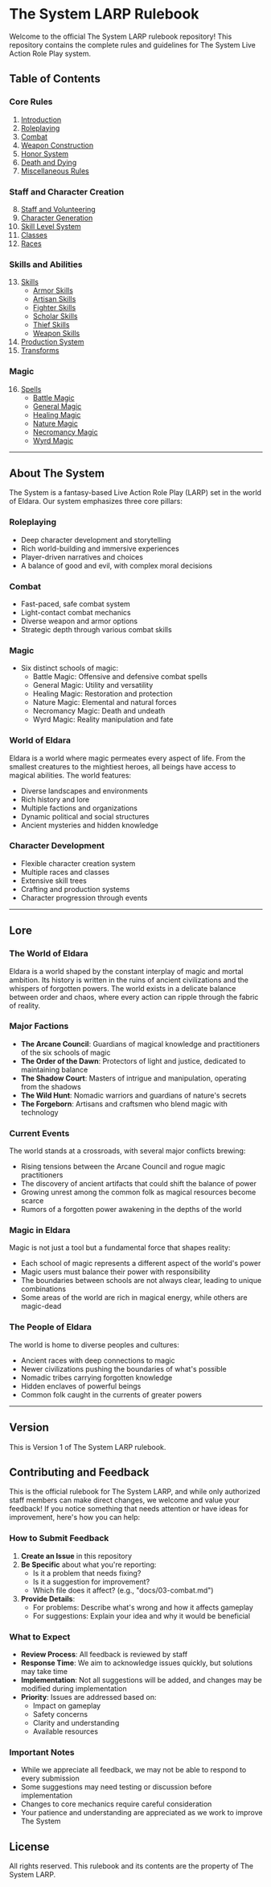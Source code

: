 # The System LARP Rulebook

Welcome to the official The System LARP rulebook repository! This repository contains the complete rules and guidelines for The System Live Action Role Play system.

## Table of Contents

### Core Rules
1. [Introduction](docs/01-introduction.md)
2. [Roleplaying](docs/02-roleplaying.md)
3. [Combat](docs/03-combat.md)
4. [Weapon Construction](docs/04-weapon-construction.md)
5. [Honor System](docs/05-honor-system.md)
6. [Death and Dying](docs/06-death-dying.md)
7. [Miscellaneous Rules](docs/07-miscellaneous-rules.md)

### Staff and Character Creation
8. [Staff and Volunteering](docs/08-staff-volunteering.md)
9. [Character Generation](docs/09-character-generation.md)
10. [Skill Level System](docs/10-skill-level-system.md)
11. [Classes](docs/11-classes.md)
12. [Races](docs/12-races.md)

### Skills and Abilities
13. [Skills](docs/13-skills.md)
    - [Armor Skills](docs/13-skills/armor-skills/README.md)
    - [Artisan Skills](docs/13-skills/artisan/README.md)
    - [Fighter Skills](docs/13-skills/fighter-skills/README.md)
    - [Scholar Skills](docs/13-skills/scholar-skills/README.md)
    - [Thief Skills](docs/13-skills/thief-skills/README.md)
    - [Weapon Skills](docs/13-skills/weapon-skills/README.md)
14. [Production System](docs/14-production-system.md)
15. [Transforms](docs/15-transforms.md)

### Magic
16. [Spells](docs/16-spells.md)
    - [Battle Magic](docs/16-spells/battle_magic.md)
    - [General Magic](docs/16-spells/general_magic.md)
    - [Healing Magic](docs/16-spells/healing_magic.md)
    - [Nature Magic](docs/16-spells/nature_magic.md)
    - [Necromancy Magic](docs/16-spells/necromancy_magic.md)
    - [Wyrd Magic](docs/16-spells/wyrd_magic.md)

---

## About The System

The System is a fantasy-based Live Action Role Play (LARP) set in the world of Eldara. Our system emphasizes three core pillars:

### Roleplaying
- Deep character development and storytelling
- Rich world-building and immersive experiences
- Player-driven narratives and choices
- A balance of good and evil, with complex moral decisions

### Combat
- Fast-paced, safe combat system
- Light-contact combat mechanics
- Diverse weapon and armor options
- Strategic depth through various combat skills

### Magic
- Six distinct schools of magic:
  - Battle Magic: Offensive and defensive combat spells
  - General Magic: Utility and versatility
  - Healing Magic: Restoration and protection
  - Nature Magic: Elemental and natural forces
  - Necromancy Magic: Death and undeath
  - Wyrd Magic: Reality manipulation and fate

### World of Eldara
Eldara is a world where magic permeates every aspect of life. From the smallest creatures to the mightiest heroes, all beings have access to magical abilities. The world features:
- Diverse landscapes and environments
- Rich history and lore
- Multiple factions and organizations
- Dynamic political and social structures
- Ancient mysteries and hidden knowledge

### Character Development
- Flexible character creation system
- Multiple races and classes
- Extensive skill trees
- Crafting and production systems
- Character progression through events

---

## Lore

### The World of Eldara
Eldara is a world shaped by the constant interplay of magic and mortal ambition. Its history is written in the ruins of ancient civilizations and the whispers of forgotten powers. The world exists in a delicate balance between order and chaos, where every action can ripple through the fabric of reality.

### Major Factions
- **The Arcane Council**: Guardians of magical knowledge and practitioners of the six schools of magic
- **The Order of the Dawn**: Protectors of light and justice, dedicated to maintaining balance
- **The Shadow Court**: Masters of intrigue and manipulation, operating from the shadows
- **The Wild Hunt**: Nomadic warriors and guardians of nature's secrets
- **The Forgeborn**: Artisans and craftsmen who blend magic with technology

### Current Events
The world stands at a crossroads, with several major conflicts brewing:
- Rising tensions between the Arcane Council and rogue magic practitioners
- The discovery of ancient artifacts that could shift the balance of power
- Growing unrest among the common folk as magical resources become scarce
- Rumors of a forgotten power awakening in the depths of the world

### Magic in Eldara
Magic is not just a tool but a fundamental force that shapes reality:
- Each school of magic represents a different aspect of the world's power
- Magic users must balance their power with responsibility
- The boundaries between schools are not always clear, leading to unique combinations
- Some areas of the world are rich in magical energy, while others are magic-dead

### The People of Eldara
The world is home to diverse peoples and cultures:
- Ancient races with deep connections to magic
- Newer civilizations pushing the boundaries of what's possible
- Nomadic tribes carrying forgotten knowledge
- Hidden enclaves of powerful beings
- Common folk caught in the currents of greater powers

---

## Version
This is Version 1 of The System LARP rulebook.

## Contributing and Feedback
This is the official rulebook for The System LARP, and while only authorized staff members can make direct changes, we welcome and value your feedback! If you notice something that needs attention or have ideas for improvement, here's how you can help:

### How to Submit Feedback
1. **Create an Issue** in this repository
2. **Be Specific** about what you're reporting:
   - Is it a problem that needs fixing?
   - Is it a suggestion for improvement?
   - Which file does it affect? (e.g., "docs/03-combat.md")
3. **Provide Details**:
   - For problems: Describe what's wrong and how it affects gameplay
   - For suggestions: Explain your idea and why it would be beneficial

### What to Expect
- **Review Process**: All feedback is reviewed by staff
- **Response Time**: We aim to acknowledge issues quickly, but solutions may take time
- **Implementation**: Not all suggestions will be added, and changes may be modified during implementation
- **Priority**: Issues are addressed based on:
  - Impact on gameplay
  - Safety concerns
  - Clarity and understanding
  - Available resources

### Important Notes
- While we appreciate all feedback, we may not be able to respond to every submission
- Some suggestions may need testing or discussion before implementation
- Changes to core mechanics require careful consideration
- Your patience and understanding are appreciated as we work to improve The System

## License
All rights reserved. This rulebook and its contents are the property of The System LARP. 